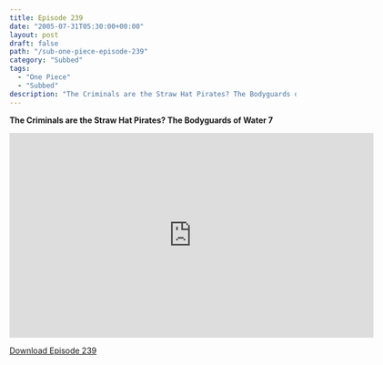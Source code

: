 ```yaml
---
title: Episode 239
date: "2005-07-31T05:30:00+00:00"
layout: post
draft: false
path: "/sub-one-piece-episode-239"
category: "Subbed"
tags:
  - "One Piece"
  - "Subbed"
description: "The Criminals are the Straw Hat Pirates? The Bodyguards of Water 7"
---
```


**The Criminals are the Straw Hat Pirates? The Bodyguards of Water 7**

<iframe width="640" height="360" src="https://www.rapidvideo.com/e/FXQH4GDT6P" frameborder="0" marginwidth=0 marginheight=0 scrolling=no allowfullscreen></iframe>

<a href="http://ouo.io/qs/eCodkFEQ?s=https://rapidvid.to/d/https://www.rapidvideo.com/e/FXQH4GDT6P">Download Episode 239</a>
